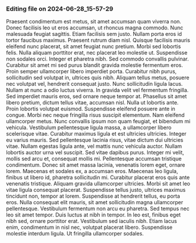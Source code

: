 

### Editing file on 2024-06-28_15-57-29

Praesent condimentum est metus, sit amet accumsan quam viverra non. Donec facilisis leo ut eros accumsan, ut rhoncus magna commodo. Nunc malesuada feugiat sagittis. Etiam facilisis sem justo. Nullam porta eros id tortor faucibus maximus. Praesent rutrum diam nisl. Quisque facilisis mauris eleifend nunc placerat, sit amet feugiat nunc pretium. Morbi sed lobortis felis.
Nulla aliquam porttitor erat, nec placerat leo molestie ut. Suspendisse non sodales orci. Integer et pharetra nibh. Sed commodo convallis pulvinar. Curabitur sit amet mi sed purus blandit gravida molestie fermentum eros. Proin semper ullamcorper libero imperdiet porta. Curabitur nibh purus, sollicitudin sed volutpat in, ultrices quis nibh. Aliquam tellus metus, posuere nec volutpat vel, hendrerit consequat justo. Nunc sollicitudin ligula lacus. Nullam at nunc a odio luctus viverra. In gravida velit vel fermentum fringilla.
Sed imperdiet mauris eros, sed ornare neque tempor at. Phasellus sit amet libero pretium, dictum tellus vitae, accumsan nisl. Nulla ut lobortis ante. Proin lobortis volutpat euismod. Suspendisse eleifend posuere ante in congue. Morbi nec neque fringilla risus suscipit elementum. Nam eleifend ullamcorper metus. Nunc convallis ipsum non quam feugiat, et bibendum mi vehicula. Vestibulum pellentesque ligula massa, a ullamcorper libero scelerisque vitae. Curabitur maximus ligula et est ultricies ultricies. Integer eu varius mauris. Sed pellentesque lacinia risus, vitae dictum dui ultricies vitae. Nullam egestas ligula ante, vel mattis nunc vehicula auctor.
Nullam lobortis auctor urna vel suscipit. Sed vitae dapibus purus. Integer mi velit, mollis sed arcu et, consequat mollis mi. Pellentesque accumsan tristique condimentum. Donec sit amet massa lacinia, venenatis lorem eget, ornare lorem. Maecenas et sodales ex, a accumsan eros. Maecenas leo ligula, finibus ut libero id, pharetra sollicitudin mi. Curabitur placerat eros quis ante venenatis tristique. Aliquam gravida ullamcorper ultricies. Morbi sit amet leo vitae ligula consequat placerat. Suspendisse tellus justo, ultrices maximus tincidunt non, tempor at lorem. Suspendisse at hendrerit tellus, eu porta eros. Nulla consequat elit mauris, sit amet sollicitudin magna ullamcorper pellentesque. Vestibulum fermentum non arcu eu pharetra.
Sed tempus nec leo sit amet tempor. Duis luctus at nibh in tempor. In leo est, finibus eget nibh sed, ornare porttitor erat. Vestibulum sed iaculis nibh. Etiam lacus enim, condimentum in nisl nec, volutpat placerat libero. Suspendisse molestie interdum ligula. Ut fringilla ullamcorper sodales.


